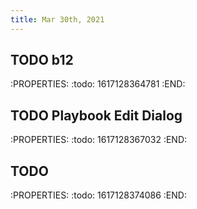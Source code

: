 ```yaml
---
title: Mar 30th, 2021
---
```


## TODO b12
:PROPERTIES:
:todo: 1617128364781
:END:
## TODO Playbook Edit Dialog
:PROPERTIES:
:todo: 1617128367032
:END:
## TODO 
:PROPERTIES:
:todo: 1617128374086
:END:

